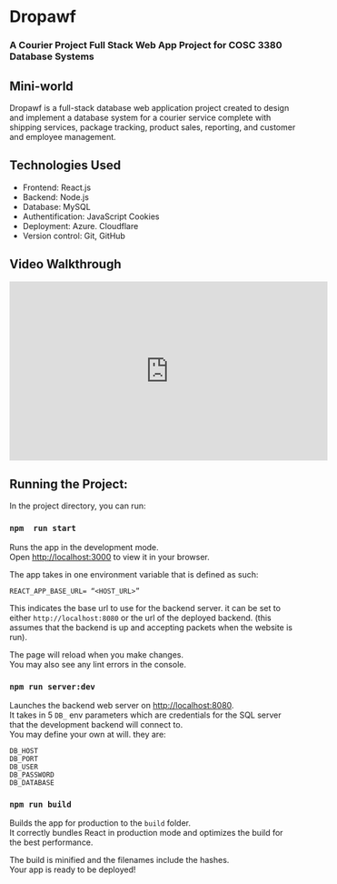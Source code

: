 # Dropawf
### A Courier Project Full Stack Web App Project for COSC 3380 Database Systems

## Mini-world
Dropawf is a full-stack database web application project created to design and implement a database system for a courier service complete with shipping services, package tracking, product sales, reporting, and customer and employee management.

## Technologies Used
 - Frontend: React.js
 - Backend: Node.js
 - Database: MySQL
 - Authentification: JavaScript Cookies
 - Deployment: Azure. Cloudflare
 - Version control: Git, GitHub

## Video Walkthrough
<iframe width="560" height="315" src="https://www.youtube.com/embed/7jB_Gb0dFwY?si=nAwf6Bq4IPy4XRd1" title="YouTube video player" frameborder="0" allow="accelerometer; autoplay; clipboard-write; encrypted-media; gyroscope; picture-in-picture; web-share" referrerpolicy="strict-origin-when-cross-origin" allowfullscreen></iframe>


## Running the Project:

In the project directory, you can run:

### `npm  run start`

Runs the app in the development mode.\
Open [http://localhost:3000](http://localhost:3000) to view it in your browser.

The app takes in one environment variable that is defined as such:
```
REACT_APP_BASE_URL= “<HOST_URL>”
```
This indicates the base url to use for the backend server. it can be set to either `http://localhost:8080` or the url of the deployed backend. (this assumes that the backend is up and accepting packets when the website is run).

The page will reload when you make changes.\
You may also see any lint errors in the console.

### `npm run server:dev`

Launches the backend web server on [http://localhost:8080](http://localhost:8080).\
It takes in 5 `DB_` env parameters which are credentials for the SQL server that the development backend will connect to.\
You may define your own at will. they are:
```
DB_HOST
DB_PORT
DB_USER
DB_PASSWORD
DB_DATABASE
```

### `npm run build`

Builds the app for production to the `build` folder.\
It correctly bundles React in production mode and optimizes the build for the best performance.

The build is minified and the filenames include the hashes.\
Your app is ready to be deployed!
